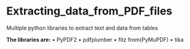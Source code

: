 # Extracting_data_from_PDF_files
Multiple python libraries to extract text and data from tables

**The libraries are:**
•	PyPDF2
•	pdfplumber
•	fitz from(PyMuPDF)
•	tika
